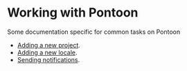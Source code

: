 # Working with Pontoon

Some documentation specific for common tasks on Pontoon
* [Adding a new project](adding_new_project.md).
* [Adding a new locale](adding_new_locale.md).
* [Sending notifications](sending_notifications.md).
